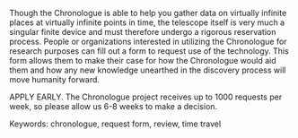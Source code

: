 Though the Chronologue is able to help you gather data on virtually infinite places at virtually infinite points in time, the telescope itself is very much a singular finite device and must therefore undergo a rigorous reservation process. People or organizations interested in utilizing the Chronologue for research purposes can fill out a form to request use of the technology. This form allows them to make their case for how the Chronologue would aid them and how any new knowledge unearthed in the discovery process will move humanity forward.

APPLY EARLY. The Chronologue project receives up to 1000 requests per week, so please allow us 6-8 weeks to make a decision.

Keywords: chronologue, request form, review, time travel
